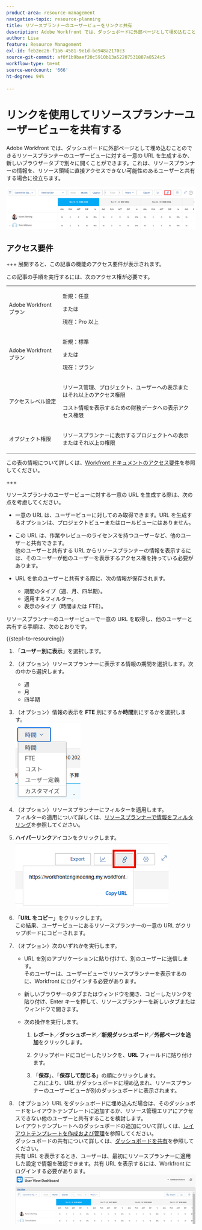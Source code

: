 ```yaml
---
product-area: resource-management
navigation-topic: resource-planning
title: リソースプランナーのユーザービューをリンクと共有
description: Adobe Workfront では、ダッシュボードに外部ページとして埋め込むことのできるリソースプランナーのユーザービューに対する一意の URL を生成するか、新しいブラウザータブで別々に開くことができます。これは、リソースプランナーの情報を、リソース領域に直接アクセスできない可能性のあるユーザーと共有する場合に役立ちます。
author: Lisa
feature: Resource Management
exl-id: feb2ec26-f1a6-4581-9e1d-be948a2170c3
source-git-commit: af0f1b9baef20c5910b13a52207531887a8524c5
workflow-type: tm+mt
source-wordcount: '666'
ht-degree: 94%

---
```


# リンクを使用してリソースプランナーユーザービューを共有する

Adobe Workfront では、ダッシュボードに外部ページとして埋め込むことのできるリソースプランナーのユーザービューに対する一意の URL を生成するか、新しいブラウザータブで別々に開くことができます。これは、リソースプランナーの情報を、リソース領域に直接アクセスできない可能性のあるユーザーと共有する場合に役立ちます。

![&#x200B; リンク付きユーザービュー &#x200B;](assets/rp-user-view-with-link-highlight-350x49.png)

## アクセス要件

+++ 展開すると、この記事の機能のアクセス要件が表示されます。

この記事の手順を実行するには、次のアクセス権が必要です。

<table style="table-layout:auto"> 
 <col> 
 <col> 
 <tbody> 
  <tr> 
   <td role="rowheader">Adobe Workfront プラン</td> 
    <td><p>新規：任意</p>
       <p>または</p>
       <p>現在：Pro 以上</p> </td> 
  </tr> 
  <tr> 
   <td role="rowheader">Adobe Workfront プラン</td> 
   <td><p>新規：標準</p>
       <p>または</p>
       <p>現在：プラン</p></td> 
  </tr> 
  <tr> 
   <td role="rowheader">アクセスレベル設定</td> 
   <td> <p>リソース管理、プロジェクト、ユーザーへの表示またはそれ以上のアクセス権限</p> <p>コスト情報を表示するための財務データへの表示アクセス権限</p></td> 
  </tr> 
  <tr> 
   <td role="rowheader">オブジェクト権限</td> 
   <td> <p>リソースプランナーに表示するプロジェクトへの表示またはそれ以上の権限</p></td> 
  </tr> 
 </tbody> 
</table>

この表の情報について詳しくは、[Workfront ドキュメントのアクセス要件](/help/quicksilver/administration-and-setup/add-users/access-levels-and-object-permissions/access-level-requirements-in-documentation.md)を参照してください。

+++

リソースプランナのユーザービューに対する一意の URL を生成する際は、次の点を考慮してください。

* 一意の URL は、ユーザービューに対してのみ取得できます。URL を生成するオプションは、プロジェクトビューまたはロールビューにはありません。
* この URL は、作業やレビューのライセンスを持つユーザーなど、他のユーザーと共有できます。\
  他のユーザーと共有する URL からリソースプランナーの情報を表示するには、そのユーザーが他のユーザーを表示するアクセス権を持っている必要があります。
* URL を他のユーザーと共有する際に、次の情報が保存されます。

   * 期間のタイプ（週、月、四半期）。
   * 適用するフィルター。
   * 表示のタイプ（時間または FTE）。

リソースプランナーのユーザービューで一意の URL を取得し、他のユーザーと共有する手順は、次のとおりです。

{{step1-to-resourcing}}

1. 「**ユーザー別に表示**」を選択します。
1. （オプション）リソースプランナーに表示する情報の期間を選択します。次の中から選択します。

   * 週
   * 月
   * 四半期

1. （オプション）情報の表示を **FTE** 別にするか&#x200B;**時間**&#x200B;別にするかを選択します。\
   ![FTE または時間を選択 &#x200B;](assets/rp-hours-or-fte-in-user-view.png)

1. （オプション）リソースプランナーにフィルターを適用します。\
   フィルターの適用について詳しくは、[リソースプランナーで情報をフィルタリング](../../resource-mgmt/resource-planning/filter-resource-planner.md)を参照してください。

1. **ハイパーリンク**&#x200B;アイコンをクリックします。\
   ![&#x200B; ハイパーリンクアイコンと URL](assets/rp-generate-url-from-link-icon.png)

1. 「**URL をコピー**」をクリックします。\
   この結果、ユーザービューにあるリソースプランナーの一意の URL がクリップボードにコピーされます。

1. （オプション）次のいずれかを実行します。

   * URL を別のアプリケーションに貼り付けて、別のユーザーに送信します。\
     そのユーザーは、ユーザービューでリソースプランナーを表示するのに、Workfront にログインする必要があります。
   * 新しいブラウザーのタブまたはウィンドウを開き、コピーしたリンクを貼り付け、Enter キーを押して、リソースプランナーを新しいタブまたはウィンドウで開きます。
   * 次の操作を実行します。

     <!--   
     <MadCap:conditionalText data-mc-conditions="QuicksilverOrClassic.Draft mode">   
     (NOTE:&nbsp;turn this into a numbered list)   
     </MadCap:conditionalText>   
     -->

      1. **レポート**／**ダッシュボード**／**新規ダッシュボード**／**外部ページを追加**&#x200B;をクリックします。

      1. クリップボードにコピーしたリンクを、**URL** フィールドに貼り付けます。
      1. 「**保存**」、「**保存して閉じる**」の順にクリックします。\
         これにより、URL がダッシュボードに埋め込まれ、リソースプランナーのユーザービューが別のダッシュボードに表示されます。

1. （オプション）URL をダッシュボードに埋め込んだ場合は、そのダッシュボードをレイアウトテンプレートに追加するか、リソース管理エリアにアクセスできない他のユーザーと共有することを検討します。\
   レイアウトテンプレートへのダッシュボードの追加について詳しくは、[レイアウトテンプレートを作成および管理](../../administration-and-setup/customize-workfront/use-layout-templates/create-and-manage-layout-templates.md)を参照してください。\
   ダッシュボードの共有について詳しくは、[ダッシュボードを共有](../../reports-and-dashboards/dashboards/creating-and-managing-dashboards/share-dashboard.md)を参照してください。\
   共有 URL を表示するとき、ユーザーは、最初にリソースプランナーに適用した設定で情報を確認できます。共有 URL を表示するには、Workfront にログインする必要があります。\
   ![&#x200B; リソースプランナーが表示されたサンプルダッシュボード &#x200B;](assets/user-view-dashoard-from-unique-url-350x85.png)

